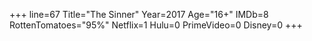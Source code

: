 +++
line=67
Title="The Sinner"
Year=2017
Age="16+"
IMDb=8
RottenTomatoes="95%"
Netflix=1
Hulu=0
PrimeVideo=0
Disney=0
+++

